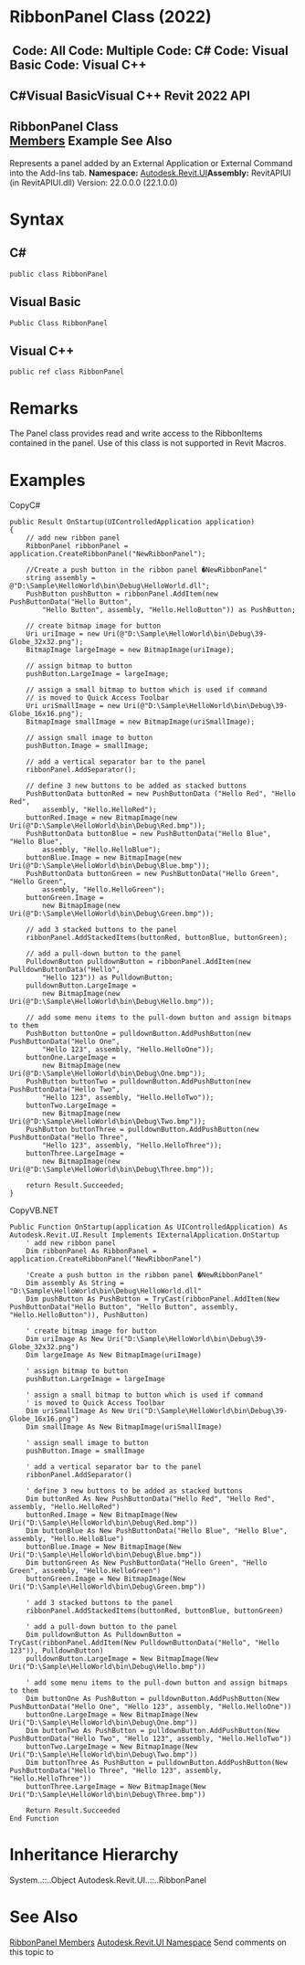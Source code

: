 # RibbonPanel Class (2022)

﻿
 Code: All Code: Multiple Code: C# Code: Visual Basic Code: Visual C++   
---  
C#Visual BasicVisual C++
Revit 2022 API  
---  
RibbonPanel Class  
[Members](c534940b-0237-0169-902e-333590e62bb3.md "RibbonPanel Members") Example See Also  
---  
Represents a panel added by an External Application or External Command into the Add-Ins tab. 
**Namespace:** [Autodesk.Revit.UI](e86fd90a-8957-02a6-da7f-ced248966e3e.md "Autodesk.Revit.UI Namespace")**Assembly:** RevitAPIUI (in RevitAPIUI.dll) Version: 22.0.0.0 (22.1.0.0)
# Syntax
C#  
---  
```text
public class RibbonPanel
```
  
Visual Basic  
---  
```text
Public Class RibbonPanel
```
  
Visual C++  
---  
```text
public ref class RibbonPanel
```
  
# Remarks
The Panel class provides read and write access to the RibbonItems contained in the panel. Use of this class is not supported in Revit Macros.
# Examples
CopyC#
```text
public Result OnStartup(UIControlledApplication application)
{
    // add new ribbon panel
    RibbonPanel ribbonPanel = application.CreateRibbonPanel("NewRibbonPanel");

    //Create a push button in the ribbon panel �NewRibbonPanel"
    string assembly = @"D:\Sample\HelloWorld\bin\Debug\HelloWorld.dll";
    PushButton pushButton = ribbonPanel.AddItem(new PushButtonData("Hello Button", 
        "Hello Button", assembly, "Hello.HelloButton")) as PushButton;

    // create bitmap image for button
    Uri uriImage = new Uri(@"D:\Sample\HelloWorld\bin\Debug\39-Globe_32x32.png");
    BitmapImage largeImage = new BitmapImage(uriImage);

    // assign bitmap to button
    pushButton.LargeImage = largeImage;

    // assign a small bitmap to button which is used if command
    // is moved to Quick Access Toolbar
    Uri uriSmallImage = new Uri(@"D:\Sample\HelloWorld\bin\Debug\39-Globe_16x16.png");
    BitmapImage smallImage = new BitmapImage(uriSmallImage);

    // assign small image to button
    pushButton.Image = smallImage;

    // add a vertical separator bar to the panel
    ribbonPanel.AddSeparator();

    // define 3 new buttons to be added as stacked buttons
    PushButtonData buttonRed = new PushButtonData ("Hello Red", "Hello Red", 
        assembly, "Hello.HelloRed");
    buttonRed.Image = new BitmapImage(new Uri(@"D:\Sample\HelloWorld\bin\Debug\Red.bmp"));
    PushButtonData buttonBlue = new PushButtonData("Hello Blue", "Hello Blue", 
        assembly, "Hello.HelloBlue");
    buttonBlue.Image = new BitmapImage(new Uri(@"D:\Sample\HelloWorld\bin\Debug\Blue.bmp"));
    PushButtonData buttonGreen = new PushButtonData("Hello Green", "Hello Green", 
        assembly, "Hello.HelloGreen");
    buttonGreen.Image =
        new BitmapImage(new Uri(@"D:\Sample\HelloWorld\bin\Debug\Green.bmp"));

    // add 3 stacked buttons to the panel
    ribbonPanel.AddStackedItems(buttonRed, buttonBlue, buttonGreen);

    // add a pull-down button to the panel 
    PulldownButton pulldownButton = ribbonPanel.AddItem(new PulldownButtonData("Hello", 
        "Hello 123")) as PulldownButton;
    pulldownButton.LargeImage =
        new BitmapImage(new Uri(@"D:\Sample\HelloWorld\bin\Debug\Hello.bmp"));

    // add some menu items to the pull-down button and assign bitmaps to them
    PushButton buttonOne = pulldownButton.AddPushButton(new PushButtonData("Hello One", 
        "Hello 123", assembly, "Hello.HelloOne"));
    buttonOne.LargeImage =
        new BitmapImage(new Uri(@"D:\Sample\HelloWorld\bin\Debug\One.bmp"));
    PushButton buttonTwo = pulldownButton.AddPushButton(new PushButtonData("Hello Two", 
        "Hello 123", assembly, "Hello.HelloTwo"));
    buttonTwo.LargeImage =
        new BitmapImage(new Uri(@"D:\Sample\HelloWorld\bin\Debug\Two.bmp"));
    PushButton buttonThree = pulldownButton.AddPushButton(new PushButtonData("Hello Three", 
        "Hello 123", assembly, "Hello.HelloThree"));
    buttonThree.LargeImage =
        new BitmapImage(new Uri(@"D:\Sample\HelloWorld\bin\Debug\Three.bmp"));

    return Result.Succeeded;
}
```

CopyVB.NET
```text
Public Function OnStartup(application As UIControlledApplication) As Autodesk.Revit.UI.Result Implements IExternalApplication.OnStartup
    ' add new ribbon panel
    Dim ribbonPanel As RibbonPanel = application.CreateRibbonPanel("NewRibbonPanel")

    'Create a push button in the ribbon panel �NewRibbonPanel"
    Dim assembly As String = "D:\Sample\HelloWorld\bin\Debug\HelloWorld.dll"
    Dim pushButton As PushButton = TryCast(ribbonPanel.AddItem(New PushButtonData("Hello Button", "Hello Button", assembly, "Hello.HelloButton")), PushButton)

    ' create bitmap image for button
    Dim uriImage As New Uri("D:\Sample\HelloWorld\bin\Debug\39-Globe_32x32.png")
    Dim largeImage As New BitmapImage(uriImage)

    ' assign bitmap to button
    pushButton.LargeImage = largeImage

    ' assign a small bitmap to button which is used if command
    ' is moved to Quick Access Toolbar
    Dim uriSmallImage As New Uri("D:\Sample\HelloWorld\bin\Debug\39-Globe_16x16.png")
    Dim smallImage As New BitmapImage(uriSmallImage)

    ' assign small image to button
    pushButton.Image = smallImage

    ' add a vertical separator bar to the panel
    ribbonPanel.AddSeparator()

    ' define 3 new buttons to be added as stacked buttons
    Dim buttonRed As New PushButtonData("Hello Red", "Hello Red", assembly, "Hello.HelloRed")
    buttonRed.Image = New BitmapImage(New Uri("D:\Sample\HelloWorld\bin\Debug\Red.bmp"))
    Dim buttonBlue As New PushButtonData("Hello Blue", "Hello Blue", assembly, "Hello.HelloBlue")
    buttonBlue.Image = New BitmapImage(New Uri("D:\Sample\HelloWorld\bin\Debug\Blue.bmp"))
    Dim buttonGreen As New PushButtonData("Hello Green", "Hello Green", assembly, "Hello.HelloGreen")
    buttonGreen.Image = New BitmapImage(New Uri("D:\Sample\HelloWorld\bin\Debug\Green.bmp"))

    ' add 3 stacked buttons to the panel
    ribbonPanel.AddStackedItems(buttonRed, buttonBlue, buttonGreen)

    ' add a pull-down button to the panel 
    Dim pulldownButton As PulldownButton = TryCast(ribbonPanel.AddItem(New PulldownButtonData("Hello", "Hello 123")), PulldownButton)
    pulldownButton.LargeImage = New BitmapImage(New Uri("D:\Sample\HelloWorld\bin\Debug\Hello.bmp"))

    ' add some menu items to the pull-down button and assign bitmaps to them
    Dim buttonOne As PushButton = pulldownButton.AddPushButton(New PushButtonData("Hello One", "Hello 123", assembly, "Hello.HelloOne"))
    buttonOne.LargeImage = New BitmapImage(New Uri("D:\Sample\HelloWorld\bin\Debug\One.bmp"))
    Dim buttonTwo As PushButton = pulldownButton.AddPushButton(New PushButtonData("Hello Two", "Hello 123", assembly, "Hello.HelloTwo"))
    buttonTwo.LargeImage = New BitmapImage(New Uri("D:\Sample\HelloWorld\bin\Debug\Two.bmp"))
    Dim buttonThree As PushButton = pulldownButton.AddPushButton(New PushButtonData("Hello Three", "Hello 123", assembly, "Hello.HelloThree"))
    buttonThree.LargeImage = New BitmapImage(New Uri("D:\Sample\HelloWorld\bin\Debug\Three.bmp"))

    Return Result.Succeeded
End Function
```

# Inheritance Hierarchy
System..::..Object Autodesk.Revit.UI..::..RibbonPanel
# See Also
[RibbonPanel Members](c534940b-0237-0169-902e-333590e62bb3.md "RibbonPanel Members")
[Autodesk.Revit.UI Namespace](e86fd90a-8957-02a6-da7f-ced248966e3e.md "Autodesk.Revit.UI Namespace")
Send comments on this topic to 